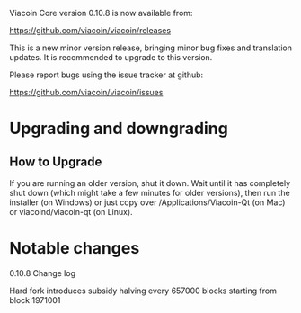 Viacoin Core version 0.10.8 is now available from:

  https://github.com/viacoin/viacoin/releases

This is a new minor version release, bringing minor bug fixes and translation 
updates. It is recommended to upgrade to this version.

Please report bugs using the issue tracker at github:

  https://github.com/viacoin/viacoin/issues

Upgrading and downgrading
=========================

How to Upgrade
--------------

If you are running an older version, shut it down. Wait until it has completely
shut down (which might take a few minutes for older versions), then run the
installer (on Windows) or just copy over /Applications/Viacoin-Qt (on Mac) or
viacoind/viacoin-qt (on Linux).


Notable changes
===============

0.10.8 Change log

Hard fork introduces subsidy halving every 657000 blocks starting from block 1971001
